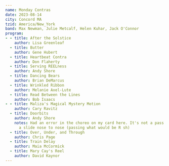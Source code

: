 ```yaml
---
name: Monday Contras
date: 2023-08-14
city: Concord MA
tzid: America/New_York
band: Max Newman, Julie Metcalf, Helen Kuhar, Jack O'Connor
program:
- - title: After the Solstice
    author: Lisa Greenleaf
  - title: Butter
    author: Gene Hubert
  - title: Heartbeat Contra
    author: Don Flaherty
  - title: Serving REELness
    author: Andy Shore
  - title: Dancing Bears
    author: Brian DeMarcus
  - title: Wrinkled Ribbon
    author: Melanie Axel-Lute
  - title: Read Between the Lines
    author: Bob Isaacs
- - title: Maliza's Magical Mystery Motion
    author: Cary Ravitz
  - title: Doorbits
    author: Andy Shore
    notes: Had an error in the choreo on my card here. It's not a pass by L, it's
      a slide nose to nose (passing what would be R sh)
  - title: Over, Under, and Through
    author: Chris Page
  - title: Train Delay
    author: Maia McCormick
  - title: Mary Cay's Reel
    author: David Kaynor
---
```


